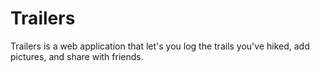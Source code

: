 # Trailers

Trailers is a web application that let's you log the trails you've hiked, add pictures, and share with friends. 

